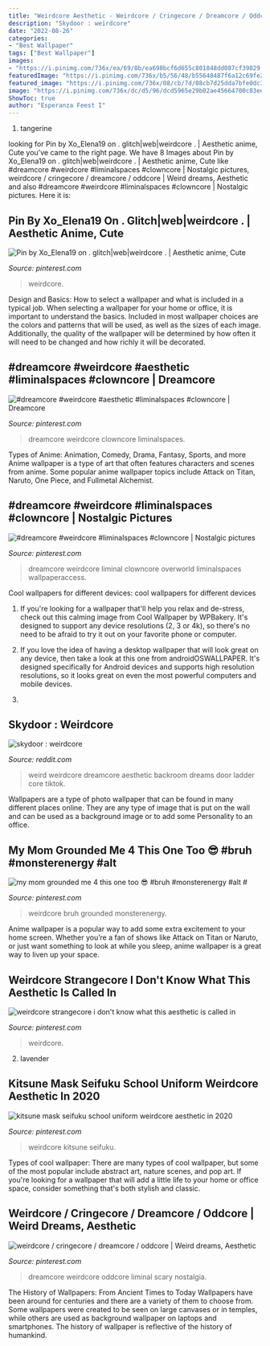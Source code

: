 ```yaml
---
title: "Weirdcore Aesthetic - Weirdcore / Cringecore / Dreamcore / Oddcore"
description: "Skydoor : weirdcore"
date: "2022-08-26"
categories:
- "Best Wallpaper"
tags: ["Best Wallpaper"]
images:
- "https://i.pinimg.com/736x/ea/69/8b/ea698bcf6d655c801848dd087cf39829.jpg"
featuredImage: "https://i.pinimg.com/736x/b5/56/48/b55648487f6a12c69fe28a2c1ee3dcd6.jpg"
featured_image: "https://i.pinimg.com/736x/08/cb/7d/08cb7d25dda7bfe0dc3e76eef10ce408.jpg"
image: "https://i.pinimg.com/736x/dc/d5/96/dcd5965e29b02ae45664700c83eeae72.jpg"
ShowToc: true
author: "Esperanza Feest I"
---
```



1. tangerine 

	

		
looking for Pin by Xo_Elena19 on . glitch|web|weirdcore . | Aesthetic anime, Cute you've came to the right page. We have 8 Images about Pin by Xo_Elena19 on . glitch|web|weirdcore . | Aesthetic anime, Cute like #dreamcore #weirdcore #liminalspaces #clowncore | Nostalgic pictures, weirdcore / cringecore / dreamcore / oddcore | Weird dreams, Aesthetic and also #dreamcore #weirdcore #liminalspaces #clowncore | Nostalgic pictures. Here it is:
		
    
## Pin By Xo_Elena19 On . Glitch|web|weirdcore . | Aesthetic Anime, Cute

<img loading=lazy src="https://i.pinimg.com/736x/ea/69/8b/ea698bcf6d655c801848dd087cf39829.jpg" onerror="this.onerror=null;this.src='https://tse2.mm.bing.net/th?id=OIP.oldMDqE5wBDvyY0I4o3ixwHaLh&amp;pid=15.1';" alt="Pin by Xo_Elena19 on . glitch|web|weirdcore . | Aesthetic anime, Cute">

_Source: pinterest.com_

>weirdcore. 

	

Design and Basics: How to select a wallpaper and what is included in a typical job.
When selecting a wallpaper for your home or office, it is important to understand the basics. Included in most wallpaper choices are the colors and patterns that will be used, as well as the sizes of each image. Additionally, the quality of the wallpaper will be determined by how often it will need to be changed and how richly it will be decorated.

    
## #dreamcore #weirdcore #aesthetic #liminalspaces #clowncore | Dreamcore

<img loading=lazy src="https://i.pinimg.com/736x/08/cb/7d/08cb7d25dda7bfe0dc3e76eef10ce408.jpg" onerror="this.onerror=null;this.src='https://tse4.mm.bing.net/th?id=OIP.qpOeHc5f93tkvRwOW4JxxAHaFV&amp;pid=15.1';" alt="#dreamcore #weirdcore #aesthetic #liminalspaces #clowncore | Dreamcore">

_Source: pinterest.com_

>dreamcore weirdcore clowncore liminalspaces. 

	

Types of Anime: Animation, Comedy, Drama, Fantasy, Sports, and more
Anime wallpaper is a type of art that often features characters and scenes from anime. Some popular anime wallpaper topics include Attack on Titan, Naruto, One Piece, and Fullmetal Alchemist.

    
## #dreamcore #weirdcore #liminalspaces #clowncore | Nostalgic Pictures

<img loading=lazy src="https://i.pinimg.com/736x/b5/56/48/b55648487f6a12c69fe28a2c1ee3dcd6.jpg" onerror="this.onerror=null;this.src='https://tse2.mm.bing.net/th?id=OIP.vk1qyvAffXHu5kvuE685wwHaJA&amp;pid=15.1';" alt="#dreamcore #weirdcore #liminalspaces #clowncore | Nostalgic pictures">

_Source: pinterest.com_

>dreamcore weirdcore liminal clowncore overworld liminalspaces wallpaperaccess. 

	

Cool wallpapers for different devices:
cool wallpapers for different devices 

1. If you're looking for a wallpaper that'll help you relax and de-stress, check out this calming image from Cool Wallpaper by WPBakery. It's designed to support any device resolutions (2, 3 or 4k), so there's no need to be afraid to try it out on your favorite phone or computer.

2. If you love the idea of having a desktop wallpaper that will look great on any device, then take a look at this one from androidOSWALLPAPER. It's designed specifically for Android devices and supports high resolution resolutions, so it looks great on even the most powerful computers and mobile devices.

3.

    
## Skydoor : Weirdcore

<img loading=lazy src="https://i.redd.it/nke6u6u5i4a51.jpg" onerror="this.onerror=null;this.src='https://tse2.mm.bing.net/th?id=OIP.OpJ8iyM27rDmLTzTDwRcYQHaFj&amp;pid=15.1';" alt="skydoor : weirdcore">

_Source: reddit.com_

>weird weirdcore dreamcore aesthetic backroom dreams door ladder core tiktok. 

	



Wallpapers are a type of photo wallpaper that can be found in many different places online. They are any type of image that is put on the wall and can be used as a background image or to add some Personality to an office.

    
## My Mom Grounded Me 4 This One Too 😎 #bruh #monsterenergy #alt #

<img loading=lazy src="https://i.pinimg.com/736x/a1/99/a0/a199a041f1e0e8a7a47eaf258286b0a9.jpg" onerror="this.onerror=null;this.src='https://tse4.mm.bing.net/th?id=OIP.tvkpFtP2SWfJ_8YV1msRZAHaHk&amp;pid=15.1';" alt="my mom grounded me 4 this one too 😎 #bruh #monsterenergy #alt #">

_Source: pinterest.com_

>weirdcore bruh grounded monsterenergy. 

	

Anime wallpaper is a popular way to add some extra excitement to your home screen. Whether you’re a fan of shows like Attack on Titan or Naruto, or just want something to look at while you sleep, anime wallpaper is a great way to liven up your space.

    
## Weirdcore Strangecore I Don&#039;t Know What This Aesthetic Is Called In

<img loading=lazy src="https://i.pinimg.com/736x/67/47/9c/67479c035e55d24c92d4579b903deac8.jpg" onerror="this.onerror=null;this.src='https://tse1.mm.bing.net/th?id=OIP.YSqGDZw14Qdu2PfN1NFL8wHaFj&amp;pid=15.1';" alt="weirdcore strangecore i don&#039;t know what this aesthetic is called in">

_Source: pinterest.com_

>weirdcore. 

	

2. lavender 

    
## Kitsune Mask Seifuku School Uniform Weirdcore Aesthetic In 2020

<img loading=lazy src="https://i.pinimg.com/736x/dc/d5/96/dcd5965e29b02ae45664700c83eeae72.jpg" onerror="this.onerror=null;this.src='https://tse4.mm.bing.net/th?id=OIP.NCZcBS_EcxFCiyl_Hju11gHaJ3&amp;pid=15.1';" alt="kitsune mask seifuku school uniform weirdcore aesthetic in 2020">

_Source: pinterest.com_

>weirdcore kitsune seifuku. 

	

Types of cool wallpaper:
There are many types of cool wallpaper, but some of the most popular include abstract art, nature scenes, and pop art. If you're looking for a wallpaper that will add a little life to your home or office space, consider something that's both stylish and classic.

    
## Weirdcore / Cringecore / Dreamcore / Oddcore | Weird Dreams, Aesthetic

<img loading=lazy src="https://i.pinimg.com/736x/30/e4/82/30e482db91b2cb0897ce0babc71378d1.jpg" onerror="this.onerror=null;this.src='https://tse4.mm.bing.net/th?id=OIP.nitHztWE0MzKb9wTJ7x_7AHaH4&amp;pid=15.1';" alt="weirdcore / cringecore / dreamcore / oddcore | Weird dreams, Aesthetic">

_Source: pinterest.com_

>dreamcore weirdcore oddcore liminal scary nostalgia. 

	

The History of Wallpapers: From Ancient Times to Today
Wallpapers have been around for centuries and there are a variety of them to choose from. Some wallpapers were created to be seen on large canvases or in temples, while others are used as background wallpaper on laptops and smartphones. The history of wallpaper is reflective of the history of humankind.

